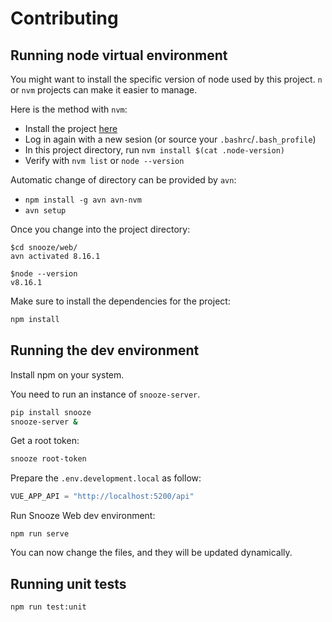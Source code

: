 # Contributing

## Running node virtual environment

You might want to install the specific version of node used by this project.
`n` or `nvm` projects can make it easier to manage.

Here is the method with `nvm`:
* Install the project [here](https://github.com/nvm-sh/nvm)
* Log in again with a new sesion (or source your `.bashrc`/`.bash_profile`)
* In this project directory, run `nvm install $(cat .node-version)`
* Verify with `nvm list` or `node --version`

Automatic change of directory can be provided by `avn`:
* `npm install -g avn avn-nvm`
* `avn setup`

Once you change into the project directory:
```
$cd snooze/web/
avn activated 8.16.1

$node --version
v8.16.1
```

Make sure to install the dependencies for the project:
```bash
npm install
```

## Running the dev environment

Install npm on your system.

You need to run an instance of `snooze-server`.
```bash
pip install snooze
snooze-server &
```

Get a root token:
```bash
snooze root-token
```

Prepare the `.env.development.local` as follow:
```javascript
VUE_APP_API = "http://localhost:5200/api"
```

Run Snooze Web dev environment:

```
npm run serve
```

You can now change the files, and they will be updated dynamically.

## Running unit tests

```bash
npm run test:unit
```
